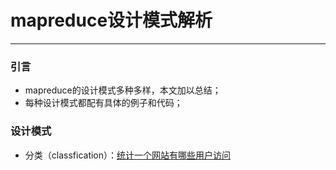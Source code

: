 # mapreduce设计模式解析

---

### 引言
- mapreduce的设计模式多种多样，本文加以总结；
- 每种设计模式都配有具体的例子和代码；

### 设计模式

- 分类（classfication）：[统计一个网站有哪些用户访问](https://github.com/changsiyuan/mapreduce_design_pattern/blob/master/classfication.java)

